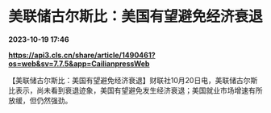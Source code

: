 # 美联储古尔斯比：美国有望避免经济衰退

**2023-10-19 17:46**

**https://api3.cls.cn/share/article/1490461?os=web&sv=7.7.5&app=CailianpressWeb**

【美联储古尔斯比：美国有望避免经济衰退】财联社10月20日电，美联储古尔斯比表示，尚未看到衰退迹象，美国有望避免发生经济衰退；美国就业市场增速有所放缓，但仍然强劲。